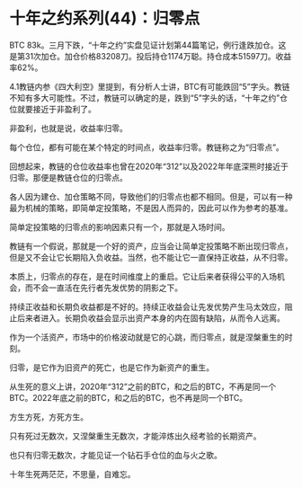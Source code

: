 # 十年之约系列(44)：归零点

BTC 83k。三月下跌，“十年之约”实盘见证计划第44篇笔记，例行逢跌加仓。这是第31次加仓。加仓价格83208刀。投后持仓1174万聪。持仓成本51597刀。收益率62%。

4.1教链内参《四大利空》里提到，有分析人士讲，BTC有可能跌回“5”字头。教链不知有多大可能性。不过，教链可以确定的是，跌到“5”字头的话，“十年之约”仓位就要接近于非盈利了。

非盈利，也就是说，收益率归零。

每个仓位，都有可能在某个特定的时间点，收益率归零。教链称之为“归零点”。

回想起来，教链的仓位收益率也曾在2020年“312”以及2022年年底深熊时接近于归零。那便是教链仓位的归零点。

各人因为建仓、加仓策略不同，导致他们的归零点也都不相同。但是，可以有一种最为机械的策略，即简单定投策略，不是因人而异的，因此可以作为参考的基准。

简单定投策略的归零点的影响因素只有一个，那就是入场时间。

教链有一个假说，那就是一个好的资产，应当会让简单定投策略不断出现归零点，但是又不会让它长期陷入负收益。当然，也不能让它一直保持正收益，从不归零。

本质上，归零点的存在，是在时间维度上的重启。它让后来者获得公平的入场机会，而不会一直活在先行者先发优势的阴影之下。

持续正收益和长期负收益都是不好的。持续正收益会让先发优势产生马太效应，阻止后来者进入。长期负收益会显示出资产本身的内在固有缺陷，从而令人远离。

作为一个活资产，市场中的价格波动就是它的心跳，而归零点，就是涅槃重生的时刻。

归零，是它作为旧资产的死亡，也是它作为新资产的重生。

从生死的意义上讲，2020年“312”之前的BTC，和之后的BTC，不再是同一个BTC。2022年底之前的BTC，和之后的BTC，也不再是同一个BTC。

方生方死，方死方生。

只有死过无数次，又涅槃重生无数次，才能淬炼出久经考验的长期资产。

也只有归零无数次，才能见证一个钻石手仓位的血与火之歌。

十年生死两茫茫，不思量，自难忘。
